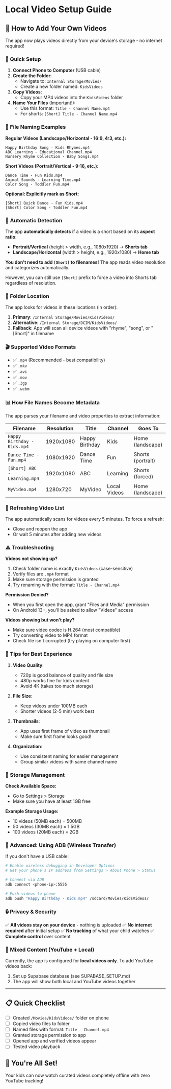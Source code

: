 # Local Video Setup Guide

## 📱 How to Add Your Own Videos

The app now plays videos directly from your device's storage - no internet required!

### 🎯 Quick Setup

1. **Connect Phone to Computer** (USB cable)
2. **Create the Folder**:
   - Navigate to: `Internal Storage/Movies/`
   - Create a new folder named: `KidsVideos`
3. **Copy Videos**: 
   - Copy your MP4 videos into the `KidsVideos` folder
4. **Name Your Files** (Important!):
   - Use this format: `Title - Channel Name.mp4`
   - For shorts: `[Short] Title - Channel Name.mp4`

### 📝 File Naming Examples

**Regular Videos (Landscape/Horizontal - 16:9, 4:3, etc.):**
```
Happy Birthday Song - Kids Rhymes.mp4
ABC Learning - Educational Channel.mp4
Nursery Rhyme Collection - Baby Songs.mp4
```

**Short Videos (Portrait/Vertical - 9:16, etc.):**
```
Dance Time - Fun Kids.mp4
Animal Sounds - Learning Time.mp4
Color Song - Toddler Fun.mp4
```

**Optional: Explicitly mark as Short:**
```
[Short] Quick Dance - Fun Kids.mp4
[Short] Color Song - Toddler Fun.mp4
```

### 🎯 **Automatic Detection**

The app **automatically detects** if a video is a short based on its **aspect ratio**:
- **Portrait/Vertical** (height > width, e.g., 1080x1920) → **Shorts tab**
- **Landscape/Horizontal** (width > height, e.g., 1920x1080) → **Home tab**

**You don't need to add `[Short]` to filenames!** The app reads video resolution and categorizes automatically.

However, you can still use `[Short]` prefix to force a video into Shorts tab regardless of resolution.

### 📂 Folder Location

The app looks for videos in these locations (in order):

1. **Primary**: `/Internal Storage/Movies/KidsVideos/`
2. **Alternative**: `/Internal Storage/DCIM/KidsVideos/`
3. **Fallback**: App will scan all device videos with "rhyme", "song", or "[Short]" in filename

### 🎬 Supported Video Formats

- ✅ `.mp4` (Recommended - best compatibility)
- ✅ `.mkv`
- ✅ `.avi`
- ✅ `.mov`
- ✅ `.3gp`
- ✅ `.webm`

### 📊 How File Names Become Metadata

The app parses your filename and video properties to extract information:

| Filename | Resolution | Title | Channel | Goes To |
|----------|-----------|-------|---------|---------|
| `Happy Birthday - Kids.mp4` | 1920x1080 | Happy Birthday | Kids | Home (landscape) |
| `Dance Time - Fun.mp4` | 1080x1920 | Dance Time | Fun | Shorts (portrait) |
| `[Short] ABC - Learning.mp4` | 1920x1080 | ABC | Learning | Shorts (forced) |
| `MyVideo.mp4` | 1280x720 | MyVideo | Local Videos | Home (landscape) |

### 🔄 Refreshing Video List

The app automatically scans for videos every 5 minutes. To force a refresh:
- Close and reopen the app
- Or wait 5 minutes after adding new videos

### ⚠️ Troubleshooting

**Videos not showing up?**
1. Check folder name is exactly `KidsVideos` (case-sensitive)
2. Verify files are `.mp4` format
3. Make sure storage permission is granted
4. Try renaming with the format: `Title - Channel.mp4`

**Permission Denied?**
- When you first open the app, grant "Files and Media" permission
- On Android 13+, you'll be asked to allow "Videos" access

**Videos showing but won't play?**
- Make sure video codec is H.264 (most compatible)
- Try converting video to MP4 format
- Check file isn't corrupted (try playing on computer first)

### 🎨 Tips for Best Experience

1. **Video Quality**:
   - 720p is good balance of quality and file size
   - 480p works fine for kids content
   - Avoid 4K (takes too much storage)

2. **File Size**:
   - Keep videos under 100MB each
   - Shorter videos (2-5 min) work best

3. **Thumbnails**:
   - App uses first frame of video as thumbnail
   - Make sure first frame looks good!

4. **Organization**:
   - Use consistent naming for easier management
   - Group similar videos with same channel name

### 📱 Storage Management

**Check Available Space:**
- Go to Settings > Storage
- Make sure you have at least 1GB free

**Example Storage Usage:**
- 10 videos (50MB each) = 500MB
- 50 videos (30MB each) = 1.5GB
- 100 videos (20MB each) = 2GB

### 🚀 Advanced: Using ADB (Wireless Transfer)

If you don't have a USB cable:

```bash
# Enable wireless debugging in Developer Options
# Get your phone's IP address from Settings > About Phone > Status

# Connect via ADB
adb connect <phone-ip>:5555

# Push videos to phone
adb push "Happy Birthday - Kids.mp4" /sdcard/Movies/KidsVideos/
```

### 🔒 Privacy & Security

✅ **All videos stay on your device** - nothing is uploaded
✅ **No internet required** after initial setup
✅ **No tracking** of what your child watches
✅ **Complete control** over content

### 🎯 Mixed Content (YouTube + Local)

Currently, the app is configured for **local videos only**. To add YouTube videos back:
1. Set up Supabase database (see SUPABASE_SETUP.md)
2. The app will show both local and YouTube videos together

---

## 📋 Quick Checklist

- [ ] Created `/Movies/KidsVideos/` folder on phone
- [ ] Copied video files to folder
- [ ] Named files with format: `Title - Channel.mp4`
- [ ] Granted storage permission to app
- [ ] Opened app and verified videos appear
- [ ] Tested video playback

## 🎉 You're All Set!

Your kids can now watch curated videos completely offline with zero YouTube tracking!
